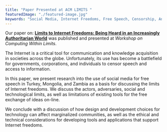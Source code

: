 ```yaml
---
title: "Paper Presented at ACM LIMITS "
featuredImage: "./featured-image.jpg"
keywords: "Social Media, Internet Freedoms, Free Speech, Censorship, Anonymity, ICTD."
---
```

Our paper on: **[Limits to Internet Freedoms: Being Heard in an Increasingly Authoritarian World](/papers/Nekrasov_2017_10_LIMITS.pdf)** was published and presented at *Workshop on Computing Within Limits*.

The Internet is a critical tool for communication and knowledge acquisition in societies across the globe. Unfortunately, its use has become a battlefield for governments, corporations, and individuals to censor speech and access to information.

In this paper, we present research into the use of social media for free speech in Turkey, Mongolia, and Zambia as a basis for discussing the limits of Internet freedoms. We discuss the actors, adversaries, social and technological limits, as well as limitations of existing tools for the free exchange of ideas on-line. 

We conclude with a discussion of how design and development choices for technology can affect marginalized communities, as well as the ethical and technical considerations for developing tools and applications that support Internet freedoms.
